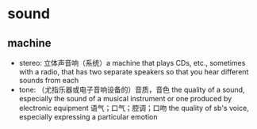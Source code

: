 # sound

## machine

- stereo: 立体声音响（系统）a machine that plays CDs, etc., sometimes with a radio, that has two separate speakers so that you hear different sounds from each
- tone: （尤指乐器或电子音响设备的）音质，音色 the quality of a sound, especially the sound of a musical instrument or one produced by electronic equipment 语气；口气；腔调；口吻 the quality of sb's voice, especially expressing a particular emotion
